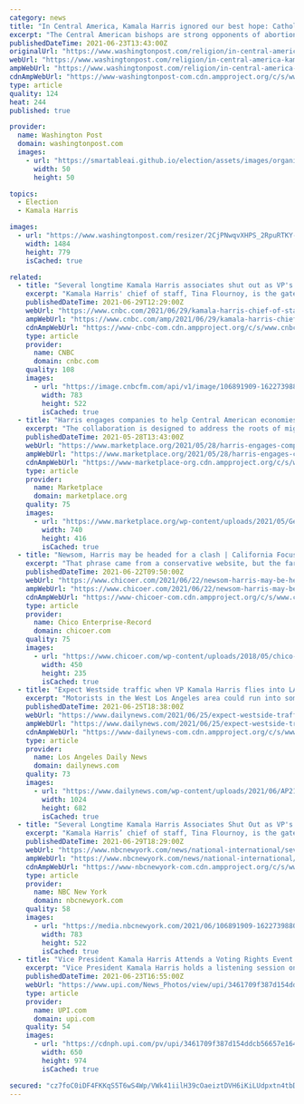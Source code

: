 ```yaml
---
category: news
title: "In Central America, Kamala Harris ignored our best hope: Catholic bishops"
excerpt: "The Central American bishops are strong opponents of abortion and gay marriage, but they have also prophetically denounced exploitation of the poor and government corruption. In t"
publishedDateTime: 2021-06-23T13:43:00Z
originalUrl: "https://www.washingtonpost.com/religion/in-central-america-kamala-harris-ignored-our-best-hope-catholic-bishops/2021/06/23/5c933bc8-d431-11eb-b39f-05a2d776b1f4_story.html"
webUrl: "https://www.washingtonpost.com/religion/in-central-america-kamala-harris-ignored-our-best-hope-catholic-bishops/2021/06/23/5c933bc8-d431-11eb-b39f-05a2d776b1f4_story.html"
ampWebUrl: "https://www.washingtonpost.com/religion/in-central-america-kamala-harris-ignored-our-best-hope-catholic-bishops/2021/06/23/5c933bc8-d431-11eb-b39f-05a2d776b1f4_story.html?outputType=amp"
cdnAmpWebUrl: "https://www-washingtonpost-com.cdn.ampproject.org/c/s/www.washingtonpost.com/religion/in-central-america-kamala-harris-ignored-our-best-hope-catholic-bishops/2021/06/23/5c933bc8-d431-11eb-b39f-05a2d776b1f4_story.html?outputType=amp"
type: article
quality: 124
heat: 244
published: true

provider:
  name: Washington Post
  domain: washingtonpost.com
  images:
    - url: "https://smartableai.github.io/election/assets/images/organizations/washingtonpost.com-50x50.jpg"
      width: 50
      height: 50

topics:
  - Election
  - Kamala Harris

images:
  - url: "https://www.washingtonpost.com/resizer/2CjPNwqvXHPS_2RpuRTKY-p3eVo=/1484x0/www.washingtonpost.com/pb/resources/img/twp-social-share.png"
    width: 1484
    height: 779
    isCached: true

related:
  - title: "Several longtime Kamala Harris associates shut out as VP's chief of staff keeps tight control over access"
    excerpt: "Kamala Harris' chief of staff, Tina Flournoy, is the gatekeeper for the vice president, as many allies are struggling to directly get in touch with her."
    publishedDateTime: 2021-06-29T12:29:00Z
    webUrl: "https://www.cnbc.com/2021/06/29/kamala-harris-chief-of-staff-limits-access-to-vice-president.html"
    ampWebUrl: "https://www.cnbc.com/amp/2021/06/29/kamala-harris-chief-of-staff-limits-access-to-vice-president.html"
    cdnAmpWebUrl: "https://www-cnbc-com.cdn.ampproject.org/c/s/www.cnbc.com/amp/2021/06/29/kamala-harris-chief-of-staff-limits-access-to-vice-president.html"
    type: article
    provider:
      name: CNBC
      domain: cnbc.com
    quality: 108
    images:
      - url: "https://image.cnbcfm.com/api/v1/image/106891909-1622739880762-kamala.jpg?v=1622739956"
        width: 783
        height: 522
        isCached: true
  - title: "Harris engages companies to help Central American economies"
    excerpt: "The collaboration is designed to address the roots of migration by improving conditions in Central American countries."
    publishedDateTime: 2021-05-28T13:43:00Z
    webUrl: "https://www.marketplace.org/2021/05/28/harris-engages-companies-to-help-central-american-economies/"
    ampWebUrl: "https://www.marketplace.org/2021/05/28/harris-engages-companies-to-help-central-american-economies/amp"
    cdnAmpWebUrl: "https://www-marketplace-org.cdn.ampproject.org/c/s/www.marketplace.org/2021/05/28/harris-engages-companies-to-help-central-american-economies/amp"
    type: article
    provider:
      name: Marketplace
      domain: marketplace.org
    quality: 75
    images:
      - url: "https://www.marketplace.org/wp-content/uploads/2021/05/GettyImages-1320384566.jpg?fit=740%2C416"
        width: 740
        height: 416
        isCached: true
  - title: "Newsom, Harris may be headed for a clash | California Focus"
    excerpt: "That phrase came from a conservative website, but the far left also blasted Harris for telling the poorest of the Central American poor “Do not come” to the United States. The remark had future electoral implications because Harris’ fellow Democrats of most stripes are sympathetic to poor but enterprising immigrants from countries like Guatemala,"
    publishedDateTime: 2021-06-22T09:50:00Z
    webUrl: "https://www.chicoer.com/2021/06/22/newsom-harris-may-be-headed-for-a-clash-california-focus/"
    ampWebUrl: "https://www.chicoer.com/2021/06/22/newsom-harris-may-be-headed-for-a-clash-california-focus/amp/"
    cdnAmpWebUrl: "https://www-chicoer-com.cdn.ampproject.org/c/s/www.chicoer.com/2021/06/22/newsom-harris-may-be-headed-for-a-clash-california-focus/amp/"
    type: article
    provider:
      name: Chico Enterprise-Record
      domain: chicoer.com
    quality: 75
    images:
      - url: "https://www.chicoer.com/wp-content/uploads/2018/05/chico-site-icon-1.png"
        width: 450
        height: 235
        isCached: true
  - title: "Expect Westside traffic when VP Kamala Harris flies into LA this afternoon"
    excerpt: "Motorists in the West Los Angeles area could run into some traffic delays Friday afternoon, as Vice President Kamala Harris flies to LAX to spend the night at her Brentwood home."
    publishedDateTime: 2021-06-25T18:38:00Z
    webUrl: "https://www.dailynews.com/2021/06/25/expect-westside-traffic-when-vp-kamala-harris-flies-into-la-this-afternoon/"
    ampWebUrl: "https://www.dailynews.com/2021/06/25/expect-westside-traffic-when-vp-kamala-harris-flies-into-la-this-afternoon/amp/"
    cdnAmpWebUrl: "https://www-dailynews-com.cdn.ampproject.org/c/s/www.dailynews.com/2021/06/25/expect-westside-traffic-when-vp-kamala-harris-flies-into-la-this-afternoon/amp/"
    type: article
    provider:
      name: Los Angeles Daily News
      domain: dailynews.com
    quality: 73
    images:
      - url: "https://www.dailynews.com/wp-content/uploads/2021/06/AP21176616635665.jpg?w=1024&h=682"
        width: 1024
        height: 682
        isCached: true
  - title: "Several Longtime Kamala Harris Associates Shut Out as VP's Chief of Staff Keeps Tight Control Over Access"
    excerpt: "Kamala Harris’ chief of staff, Tina Flournoy, is the gatekeeper for the vice president, as many allies are struggling to directly get in touch with her."
    publishedDateTime: 2021-06-29T18:29:00Z
    webUrl: "https://www.nbcnewyork.com/news/national-international/several-longtime-kamala-harris-associates-shut-out-as-vps-chief-of-staff-keeps-tight-control-over-access/3130459/"
    ampWebUrl: "https://www.nbcnewyork.com/news/national-international/several-longtime-kamala-harris-associates-shut-out-as-vps-chief-of-staff-keeps-tight-control-over-access/3130459/?amp"
    cdnAmpWebUrl: "https://www-nbcnewyork-com.cdn.ampproject.org/c/s/www.nbcnewyork.com/news/national-international/several-longtime-kamala-harris-associates-shut-out-as-vps-chief-of-staff-keeps-tight-control-over-access/3130459/?amp"
    type: article
    provider:
      name: NBC New York
      domain: nbcnewyork.com
    quality: 58
    images:
      - url: "https://media.nbcnewyork.com/2021/06/106891909-1622739880762-kamala.jpg?quality=85&strip=all&fit=783%2C522"
        width: 783
        height: 522
        isCached: true
  - title: "Vice President Kamala Harris Attends a Voting Rights Event in Washington"
    excerpt: "Vice President Kamala Harris holds a listening session on voting rights with advocates in the South Court Auditorium of the Eisenhower Executive Office Building in Washington, DC on Wednesday, June 23,"
    publishedDateTime: 2021-06-23T16:55:00Z
    webUrl: "https://www.upi.com/News_Photos/view/upi/3461709f387d154ddcb56657e16490b5/Vice-President-Kamala-Harris-Attends-a-Voting-Rights-Event-in-Washington/"
    type: article
    provider:
      name: UPI.com
      domain: upi.com
    quality: 54
    images:
      - url: "https://cdnph.upi.com/pv/upi/3461709f387d154ddcb56657e16490b5/HARRIS-VOTE.jpg"
        width: 650
        height: 974
        isCached: true

secured: "cz7foC0iDF4FKKqS5T6wS4Wp/VWk41iilH39cOaeiztDVH6iKiLUdpxtn4tbDSc6da3RH99vxD2933c0o+AhR4azVuvj1NLU68YATrEPv7wcUP0SNk5XaiJOIy1EuzHEZAHYqHsZR29M3cgj1j4RE//xeKSLMfIZQBGMd930T5OPd9cB3C/geiT8YlEv4yZu6V0LRW/waNHzBU5VKLQCVuWbv8wPwLyqdj4466UIC0uN70GOGnHiInbajrBGYvfOJIMBTBSfXvuuLnD7NA8qVyLPWtXWpg+/vOjiZRFls7mmjoSIIU0/jJh710N+mHmrVhb+HYfIweDTFA2QRYyWGVags6i/ztxHASSIYzf9hP0=;n0Ry2ba+2WmLxE7nOKVYHg=="
---
```


